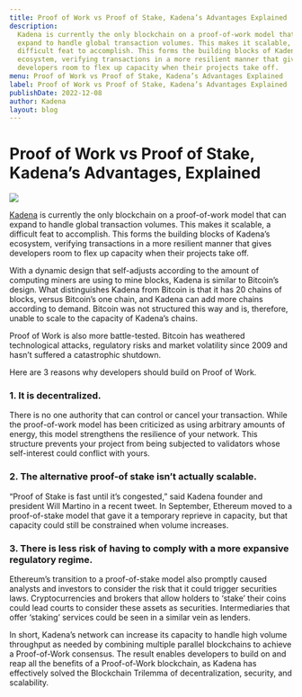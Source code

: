 ```yaml
---
title: Proof of Work vs Proof of Stake, Kadena’s Advantages Explained
description:
  Kadena is currently the only blockchain on a proof-of-work model that can
  expand to handle global transaction volumes. This makes it scalable, a
  difficult feat to accomplish. This forms the building blocks of Kadena’s
  ecosystem, verifying transactions in a more resilient manner that gives
  developers room to flex up capacity when their projects take off.
menu: Proof of Work vs Proof of Stake, Kadena’s Advantages Explained
label: Proof of Work vs Proof of Stake, Kadena’s Advantages Explained
publishDate: 2022-12-08
author: Kadena
layout: blog
---
```


# Proof of Work vs Proof of Stake, Kadena’s Advantages, Explained

![](/assets/blog/1_JzSicHPhcWHotlKMuXQTlA.webp)

[Kadena](https://kadena.io/) is currently the only blockchain on a proof-of-work
model that can expand to handle global transaction volumes. This makes it
scalable, a difficult feat to accomplish. This forms the building blocks of
Kadena’s ecosystem, verifying transactions in a more resilient manner that gives
developers room to flex up capacity when their projects take off.

With a dynamic design that self-adjusts according to the amount of computing
miners are using to mine blocks, Kadena is similar to Bitcoin’s design. What
distinguishes Kadena from Bitcoin is that it has 20 chains of blocks, versus
Bitcoin’s one chain, and Kadena can add more chains according to demand. Bitcoin
was not structured this way and is, therefore, unable to scale to the capacity
of Kadena’s chains.

Proof of Work is also more battle-tested. Bitcoin has weathered technological
attacks, regulatory risks and market volatility since 2009 and hasn’t suffered a
catastrophic shutdown.

Here are 3 reasons why developers should build on Proof of Work.

### 1. It is decentralized.

There is no one authority that can control or cancel your transaction. While the
proof-of-work model has been criticized as using arbitrary amounts of energy,
this model strengthens the resilience of your network. This structure prevents
your project from being subjected to validators whose self-interest could
conflict with yours.

### 2. The alternative proof-of stake isn’t actually scalable.

“Proof of Stake is fast until it’s congested,” said Kadena founder and president
Will Martino in a recent tweet. In September, Ethereum moved to a proof-of-stake
model that gave it a temporary reprieve in capacity, but that capacity could
still be constrained when volume increases.

### 3. There is less risk of having to comply with a more expansive regulatory regime.

Ethereum’s transition to a proof-of-stake model also promptly caused analysts
and investors to consider the risk that it could trigger securities laws.
Cryptocurrencies and brokers that allow holders to ‘stake’ their coins could
lead courts to consider these assets as securities. Intermediaries that offer
‘staking’ services could be seen in a similar vein as lenders.

In short, Kadena’s network can increase its capacity to handle high volume
throughput as needed by combining multiple parallel blockchains to achieve a
Proof-of-Work consensus. The result enables developers to build on and reap all
the benefits of a Proof-of-Work blockchain, as Kadena has effectively solved the
Blockchain Trilemma of decentralization, security, and scalability.
